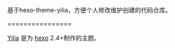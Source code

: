 基于hexo-theme-yilia，方便个人修改维护创建的代码仓库。

================

[Yilia](https://github.com/litten/hexo-theme-yilia) 是为 [hexo](https://github.com/tommy351/hexo) 2.4+制作的主题。         
 
